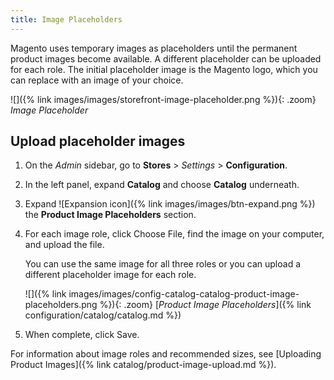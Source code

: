 ```yaml
---
title: Image Placeholders
---
```


Magento uses temporary images as placeholders until the permanent product images become available. A different placeholder can be uploaded for each role. The initial placeholder image is the Magento logo, which you can replace with an image of your choice.

![]({% link images/images/storefront-image-placeholder.png %}){: .zoom}
_Image Placeholder_

## Upload placeholder images

1. On the _Admin_ sidebar, go to **Stores** > _Settings_ > **Configuration**.

1. In the left panel, expand **Catalog** and choose **Catalog** underneath.

1. Expand ![Expansion icon]({% link images/images/btn-expand.png %}) the **Product Image Placeholders** section.

1. For each image role, click <span class="btn">Choose File</span>, find the image on your computer, and upload the file.

   You can use the same image for all three roles or you can upload a different placeholder image for each role.

    ![]({% link images/images/config-catalog-catalog-product-image-placeholders.png %}){: .zoom}
    [_Product Image Placeholders_]({% link configuration/catalog/catalog.md %})

1. When complete, click <span class="btn">Save</span>.

For information about image roles and recommended sizes, see [Uploading Product Images]({% link catalog/product-image-upload.md %}).
